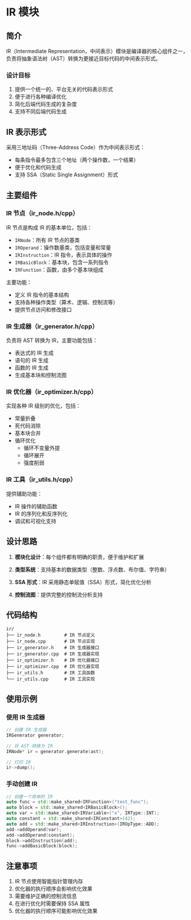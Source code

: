 # IR 模块

## 简介

IR（Intermediate Representation，中间表示）模块是编译器的核心组件之一，负责将抽象语法树（AST）转换为更接近目标代码的中间表示形式。

### 设计目标

1. 提供一个统一的、平台无关的代码表示形式
2. 便于进行各种编译优化
3. 简化后端代码生成的复杂度
4. 支持不同后端代码生成

## IR 表示形式

采用三地址码（Three-Address Code）作为中间表示形式：
- 每条指令最多包含三个地址（两个操作数，一个结果）
- 便于优化和代码生成
- 支持 SSA（Static Single Assignment）形式

## 主要组件

### IR 节点（ir_node.h/cpp）

IR 节点是构成 IR 的基本单位，包括：

- `IRNode`：所有 IR 节点的基类
- `IROperand`：操作数基类，包括变量和常量
- `IRInstruction`：IR 指令，表示具体的操作
- `IRBasicBlock`：基本块，包含一系列指令
- `IRFunction`：函数，由多个基本块组成

主要功能：
- 定义 IR 指令的基本结构
- 支持各种操作类型（算术、逻辑、控制流等）
- 提供节点访问和修改接口

### IR 生成器（ir_generator.h/cpp）

负责将 AST 转换为 IR，主要功能包括：

- 表达式的 IR 生成
- 语句的 IR 生成
- 函数的 IR 生成
- 生成基本块和控制流图

### IR 优化器（ir_optimizer.h/cpp）

实现各种 IR 级别的优化，包括：

- 常量折叠
- 死代码消除
- 基本块合并
- 循环优化
  - 循环不变量外提
  - 循环展开
  - 强度削弱

### IR 工具（ir_utils.h/cpp）

提供辅助功能：
- IR 操作的辅助函数
- IR 的序列化和反序列化
- 调试和可视化支持

## 设计思路

1. **模块化设计**：每个组件都有明确的职责，便于维护和扩展

2. **类型系统**：支持基本的数据类型（整数、浮点数、布尔值、字符串）

3. **SSA 形式**：IR 采用静态单赋值（SSA）形式，简化优化分析

4. **控制流图**：提供完整的控制流分析支持

## 代码结构
```
ir/
├── ir_node.h         # IR 节点定义
├── ir_node.cpp       # IR 节点实现
├── ir_generator.h    # IR 生成器接口
├── ir_generator.cpp  # IR 生成器实现
├── ir_optimizer.h    # IR 优化器接口
├── ir_optimizer.cpp  # IR 优化器实现
├── ir_utils.h        # IR 工具函数
└── ir_utils.cpp      # IR 工具实现
```

## 使用示例

### 使用 IR 生成器
```cpp
// 创建 IR 生成器
IRGenerator generator;

// 将 AST 转换为 IR
IRNode* ir = generator.generate(ast);

// 打印 IR
ir->dump();
```

### 手动创建 IR
```cpp
// 创建一个简单的 IR
auto func = std::make_shared<IRFunction>("test_func");
auto block = std::make_shared<IRBasicBlock>();
auto var = std::make_shared<IRVariable>("x", IRType::INT);
auto constant = std::make_shared<IRConstant>(42);
auto add = std::make_shared<IRInstruction>(IROpType::ADD);
add->addOperand(var);
add->addOperand(constant);
block->addInstruction(add);
func->addBasicBlock(block);
```

## 注意事项

1. IR 节点使用智能指针管理内存
2. 优化器的执行顺序会影响优化效果
3. 需要维护正确的控制流信息
4. 在进行优化时需要保持 SSA 属性
5. 优化器的执行顺序可能影响优化效果
